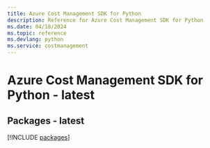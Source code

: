 ```yaml
---
title: Azure Cost Management SDK for Python
description: Reference for Azure Cost Management SDK for Python
ms.date: 04/18/2024
ms.topic: reference
ms.devlang: python
ms.service: costmanagement
---
```

# Azure Cost Management SDK for Python - latest
## Packages - latest
[!INCLUDE [packages](cost-management-index.md)]